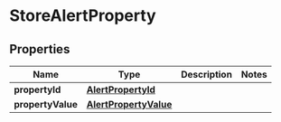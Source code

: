 
# StoreAlertProperty

## Properties
Name | Type | Description | Notes
------------ | ------------- | ------------- | -------------
**propertyId** | [**AlertPropertyId**](AlertPropertyId.md) |  | 
**propertyValue** | [**AlertPropertyValue**](AlertPropertyValue.md) |  | 



